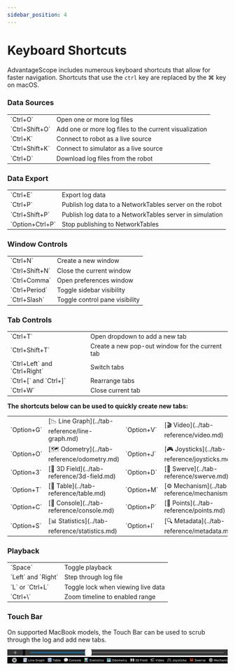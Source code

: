 ```yaml
---
sidebar_position: 4
---
```


# Keyboard Shortcuts

AdvantageScope includes numerous keyboard shortcuts that allow for faster navigation. Shortcuts that use the `ctrl` key are replaced by the ⌘ key on macOS.

### Data Sources

<table>
<tr><td>`Ctrl+O`</td><td>Open one or more log files</td></tr>
<tr><td>`Ctrl+Shift+O`</td><td>Add one or more log files to the current visualization</td></tr>
<tr><td>`Ctrl+K`</td><td>Connect to robot as a live source</td></tr>
<tr><td>`Ctrl+Shift+K`</td><td>Connect to simulator as a live source</td></tr>
<tr><td>`Ctrl+D`</td><td>Download log files from the robot</td></tr>
</table>

### Data Export

<table>
<tr><td>`Ctrl+E`</td><td>Export log data</td></tr>
<tr><td>`Ctrl+P`</td><td>Publish log data to a NetworkTables server on the robot</td></tr>
<tr><td>`Ctrl+Shift+P`</td><td>Publish log data to a NetworkTables server in simulation</td></tr>
<tr><td>`Option+Ctrl+P`</td><td>Stop publishing to NetworkTables</td></tr>
</table>

### Window Controls

<table>
<tr><td>`Ctrl+N`</td><td>Create a new window</td></tr>
<tr><td>`Ctrl+Shift+N`</td><td>Close the current window</td></tr>
<tr><td>`Ctrl+Comma`</td><td>Open preferences window</td></tr>
<tr><td>`Ctrl+Period`</td><td>Toggle sidebar visibility</td></tr>
<tr><td>`Ctrl+Slash`</td><td>Toggle control pane visibility</td></tr>
</table>

### Tab Controls

<table>
<tr><td>`Ctrl+T`</td><td>Open dropdown to add a new tab</td></tr>
<tr><td>`Ctrl+Shift+T`</td><td>Create a new pop-out window for the current tab</td></tr>
<tr><td>`Ctrl+Left` and `Ctrl+Right`</td><td>Switch tabs</td></tr>
<tr><td>`Ctrl+[` and `Ctrl+]`</td><td>Rearrange tabs</td></tr>
<tr><td>`Ctrl+W`</td><td>Close current tab</td></tr>
</table>

**The shortcuts below can be used to quickly create new tabs:**

<table>
<tr>
<td>`Option+G`</td><td>[📉 Line Graph](../tab-reference/line-graph.md)</td>
<td>`Option+V`</td><td>[🎬 Video](../tab-reference/video.md)</td>
</tr>
<tr>
<td>`Option+O`</td><td>[🗺 Odometry](../tab-reference/odometry.md)</td>
<td>`Option+J`</td><td>[🎮 Joysticks](../tab-reference/joysticks.md)</td>
</tr>
<tr>
<td>`Option+3`</td><td>[👀 3D Field](../tab-reference/3d-field.md)</td>
<td>`Option+D`</td><td>[🦀 Swerve](../tab-reference/swerve.md)</td>
</tr>
<tr>
<td>`Option+T`</td><td>[🔢 Table](../tab-reference/table.md)</td>
<td>`Option+M`</td><td>[⚙️ Mechanism](../tab-reference/mechanism.md)</td>
</tr>
<tr>
<td>`Option+C`</td><td>[💬 Console](../tab-reference/console.md)</td>
<td>`Option+P`</td><td>[📍 Points](../tab-reference/points.md)</td>
</tr>
<tr>
<td>`Option+S`</td><td>[📊 Statistics](../tab-reference/statistics.md)</td>
<td>`Option+I`</td><td>[🔍 Metadata](../tab-reference/metadata.md)</td>
</tr>
</table>

### Playback

<table>
<tr><td>`Space`</td><td>Toggle playback</td></tr>
<tr><td>`Left` and `Right`</td><td>Step through log file</td></tr>
<tr><td>`L` or `Ctrl+L`</td><td>Toggle lock when viewing live data</td></tr>
<tr><td>`Ctrl+\`</td><td>Zoom timeline to enabled range</td></tr>
</table>

### Touch Bar

On supported MacBook models, the Touch Bar can be used to scrub through the log and add new tabs.

![Touch Bar scrubbing interface](./img/keyboard-1.png)
![Touch Bar new tab interface](./img/keyboard-2.png)
